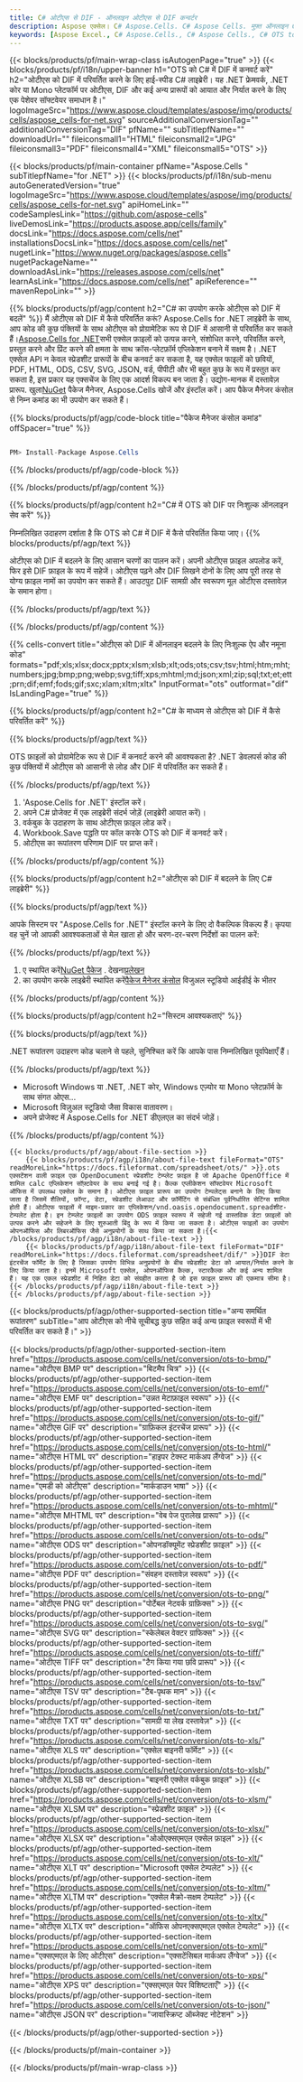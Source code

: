 ```yaml
---
title: C# ओटीएस से DIF - ऑनलाइन ओटीएस से DIF कन्वर्टर
description: Aspose एक्सेल। C# Aspose.Cells. C# Aspose Cells. मुफ़्त ऑनलाइन C# ओटीएस को DIF सेवफॉर्मेट में कनवर्ट करें। C# ओटीएस से DIF प्रारूप। OTS को DIF C# पर सेव करें।
keywords: [Aspose Excel., C# Aspose.Cells., C# Aspose Cells., C# OTS to DIF saveformat., Free Online OTS to DIF C#., C# Convert OTS to DIF]
---
```

{{< blocks/products/pf/main-wrap-class isAutogenPage="true" >}}
{{< blocks/products/pf/i18n/upper-banner h1="OTS को C# में DIF में कनवर्ट करें" h2="ओटीएस को DIF में परिवर्तित करने के लिए हाई-स्पीड C# लाइब्रेरी। यह .NET फ्रेमवर्क, .NET कोर या Mono प्लेटफॉर्म पर ओटीएस, DIF और कई अन्य प्रारूपों को आयात और निर्यात करने के लिए एक पेशेवर सॉफ्टवेयर समाधान है।" logoImageSrc="https://www.aspose.cloud/templates/aspose/img/products/cells/aspose_cells-for-net.svg" sourceAdditionalConversionTag="" additionalConversionTag="DIF" pfName="" subTitlepfName="" downloadUrl="" fileiconsmall1="HTML" fileiconsmall2="JPG" fileiconsmall3="PDF" fileiconsmall4="XML" fileiconsmall5="OTS" >}}

{{< blocks/products/pf/main-container pfName="Aspose.Cells " subTitlepfName="for .NET" >}}
{{< blocks/products/pf/i18n/sub-menu autoGeneratedVersion="true" logoImageSrc="https://www.aspose.cloud/templates/aspose/img/products/cells/aspose_cells-for-net.svg" apiHomeLink="" codeSamplesLink="https://github.com/aspose-cells" liveDemosLink="https://products.aspose.app/cells/family" docsLink="https://docs.aspose.com/cells/net" installationsDocsLink="https://docs.aspose.com/cells/net" nugetLink="https://www.nuget.org/packages/aspose.cells" nugetPackageName="" downloadAsLink="https://releases.aspose.com/cells/net" learnAsLink="https://docs.aspose.com/cells/net" apiReference="" mavenRepoLink="" >}}

{{% blocks/products/pf/agp/content h2="C# का उपयोग करके ओटीएस को DIF में बदलें" %}}
 मैं ओटीएस को DIF में कैसे परिवर्तित करूं? Aspose.Cells for .NET लाइब्रेरी के साथ, आप कोड की कुछ पंक्तियों के साथ ओटीएस को प्रोग्रामेटिक रूप से DIF में आसानी से परिवर्तित कर सकते हैं।[Aspose.Cells for .NET](https://products.aspose.com/cells/net)सभी एक्सेल फ़ाइलों को उत्पन्न करने, संशोधित करने, परिवर्तित करने, प्रस्तुत करने और प्रिंट करने की क्षमता के साथ क्रॉस-प्लेटफ़ॉर्म एप्लिकेशन बनाने में सक्षम है। .NET एक्सेल API न केवल स्प्रेडशीट प्रारूपों के बीच कनवर्ट कर सकता है, यह एक्सेल फाइलों को छवियों, PDF, HTML, ODS, CSV, SVG, JSON, वर्ड, पीपीटी और भी बहुत कुछ के रूप में प्रस्तुत कर सकता है, इस प्रकार यह एक्सचेंज के लिए एक आदर्श विकल्प बन जाता है। उद्योग-मानक में दस्तावेज़ प्रारूप. खुला[NuGet](https://www.nuget.org/packages/aspose.cells) पैकेज मैनेजर, Aspose.Cells खोजें और इंस्टॉल करें। आप पैकेज मैनेजर कंसोल से निम्न कमांड का भी उपयोग कर सकते हैं।

{{% blocks/products/pf/agp/code-block title="पैकेज मैनेजर कंसोल कमांड" offSpacer="true" %}}

```cs

PM> Install-Package Aspose.Cells

```

{{% /blocks/products/pf/agp/code-block %}}

{{% /blocks/products/pf/agp/content %}}

{{% blocks/products/pf/agp/content h2="C# में OTS को DIF पर निःशुल्क ऑनलाइन सेव करें" %}}

निम्नलिखित उदाहरण दर्शाता है कि OTS को C# में DIF में कैसे परिवर्तित किया जाए।
{{% blocks/products/pf/agp/text %}}

ओटीएस को DIF में बदलने के लिए आसान चरणों का पालन करें। अपनी ओटीएस फ़ाइल अपलोड करें, फिर इसे DIF फ़ाइल के रूप में सहेजें। ओटीएस पढ़ने और DIF लिखने दोनों के लिए आप पूरी तरह से योग्य फ़ाइल नामों का उपयोग कर सकते हैं। आउटपुट DIF सामग्री और स्वरूपण मूल ओटीएस दस्तावेज़ के समान होगा।

{{% /blocks/products/pf/agp/text %}}

{{% /blocks/products/pf/agp/content %}}

{{% cells-convert title="ओटीएस को DIF में ऑनलाइन बदलने के लिए निःशुल्क ऐप और नमूना कोड" formats="pdf;xls;xlsx;docx;pptx;xlsm;xlsb;xlt;ods;ots;csv;tsv;html;htm;mht;numbers;jpg;bmp;png;webp;svg;tiff;xps;mhtml;md;json;xml;zip;sql;txt;et;ett;prn;dif;emf;fods;gif;sxc;xlam;xltm;xltx" InputFormat="ots" outformat="dif" IsLandingPage="true" %}}

{{% blocks/products/pf/agp/content h2="C# के माध्यम से ओटीएस को DIF में कैसे परिवर्तित करें" %}}

{{% blocks/products/pf/agp/text %}}

OTS फ़ाइलों को प्रोग्रामेटिक रूप से DIF में कनवर्ट करने की आवश्यकता है? .NET डेवलपर्स कोड की कुछ पंक्तियों में ओटीएस को आसानी से लोड और DIF में परिवर्तित कर सकते हैं।

{{% /blocks/products/pf/agp/text %}}

1.  'Aspose.Cells for .NET' इंस्टॉल करें।
1.  अपने C# प्रोजेक्ट में एक लाइब्रेरी संदर्भ जोड़ें (लाइब्रेरी आयात करें)।
1.  वर्कबुक के उदाहरण के साथ ओटीएस फ़ाइल लोड करें।
1.  Workbook.Save पद्धति पर कॉल करके OTS को DIF में कनवर्ट करें।
1.  ओटीएस का रूपांतरण परिणाम DIF पर प्राप्त करें।

{{% /blocks/products/pf/agp/content %}}

{{% blocks/products/pf/agp/content h2="ओटीएस को DIF में बदलने के लिए C# लाइब्रेरी" %}}

{{% blocks/products/pf/agp/text %}}

आपके सिस्टम पर "Aspose.Cells for .NET" इंस्टॉल करने के लिए दो वैकल्पिक विकल्प हैं। कृपया वह चुनें जो आपकी आवश्यकताओं से मेल खाता हो और चरण-दर-चरण निर्देशों का पालन करें:

{{% /blocks/products/pf/agp/text %}}

1.  ए स्थापित करें[NuGet पैकेज](https://www.nuget.org/packages/Aspose.Cells/) . देखना[प्रलेखन](https://docs.aspose.com/cells/net/installation/#install-asposecells-for-net-through-nuget)
1.  का उपयोग करके लाइब्रेरी स्थापित करें[पैकेज मैनेजर कंसोल](https://docs.aspose.com/cells/net/installation/#install-asposecells-using-the-package-manager-console) विजुअल स्टूडियो आईडीई के भीतर

{{% /blocks/products/pf/agp/content %}}

{{% blocks/products/pf/agp/content h2="सिस्टम आवश्यकताएं" %}}

{{% blocks/products/pf/agp/text %}}

 .NET रूपांतरण उदाहरण कोड चलाने से पहले, सुनिश्चित करें कि आपके पास निम्नलिखित पूर्वापेक्षाएँ हैं।

{{% /blocks/products/pf/agp/text %}}

-  Microsoft Windows या .NET, .NET कोर, Windows एज़्योर या Mono प्लेटफ़ॉर्म के साथ संगत ओएस...
-  Microsoft विज़ुअल स्टूडियो जैसा विकास वातावरण।
-  अपने प्रोजेक्ट में Aspose.Cells for .NET डीएलएल का संदर्भ जोड़ें।

{{% /blocks/products/pf/agp/content %}}

<!-- aboutfile Starts -->
    {{< blocks/products/pf/agp/about-file-section >}}
        {{< blocks/products/pf/agp/i18n/about-file-text fileFormat="OTS" readMoreLink="https://docs.fileformat.com/spreadsheet/ots/" >}}.ots एक्सटेंशन वाली फ़ाइल एक OpenDocument स्प्रेडशीट टेम्प्लेट फ़ाइल है जो Apache OpenOffice में शामिल calc एप्लिकेशन सॉफ़्टवेयर के साथ बनाई गई है। कैल्क एप्लीकेशन सॉफ्टवेयर Microsoft ऑफिस में उपलब्ध एक्सेल के समान है। ओटीएस फ़ाइल प्रारूप का उपयोग टेम्पलेट्स बनाने के लिए किया जाता है जिसमें शैलियों, फ़ॉन्ट, डेटा, स्प्रेडशीट लेआउट और फ़ॉर्मेटिंग से संबंधित पूर्वनिर्धारित सेटिंग्स शामिल होती हैं। ओटीएफ फाइलों में माइम-प्रकार का एप्लिकेशन/vnd.oasis.opendocument.spreadशीट-टेम्पलेट होता है। इन टेम्प्लेट फ़ाइलों का उपयोग ODS फ़ाइल स्वरूप में सहेजी गई वास्तविक डेटा फ़ाइलों को उत्पन्न करने और सहेजने के लिए शुरुआती बिंदु के रूप में किया जा सकता है। ओटीएस फाइलों का उपयोग ओपनऑफिस और लिबरऑफिस जैसे अनुप्रयोगों के साथ किया जा सकता है।{{< /blocks/products/pf/agp/i18n/about-file-text >}}
        {{< blocks/products/pf/agp/i18n/about-file-text fileFormat="DIF" readMoreLink="https://docs.fileformat.com/spreadsheet/dif/" >}}DIF डेटा इंटरचेंज फॉर्मेट के लिए है जिसका उपयोग विभिन्न अनुप्रयोगों के बीच स्प्रेडशीट डेटा को आयात/निर्यात करने के लिए किया जाता है। इनमें Microsoft एक्सेल, ओपनऑफिस कैल्क, स्टारकैल्क और कई अन्य शामिल हैं। यह एक एकल स्प्रेडशीट में निहित डेटा को संग्रहीत करता है जो इस फ़ाइल प्रारूप की एकमात्र सीमा है।{{< /blocks/products/pf/agp/i18n/about-file-text >}}
    {{< /blocks/products/pf/agp/about-file-section >}}
<!-- aboutfile Ends -->

{{< blocks/products/pf/agp/other-supported-section title="अन्य समर्थित रूपांतरण" subTitle="आप ओटीएस को नीचे सूचीबद्ध कुछ सहित कई अन्य फ़ाइल स्वरूपों में भी परिवर्तित कर सकते हैं।" >}}

{{< blocks/products/pf/agp/other-supported-section-item href="https://products.aspose.com/cells/net/conversion/ots-to-bmp/" name="ओटीएस BMP पर" description="बिटमैप चित्र" >}}
{{< blocks/products/pf/agp/other-supported-section-item href="https://products.aspose.com/cells/net/conversion/ots-to-emf/" name="ओटीएस EMF पर" description="उन्नत मेटाफ़ाइल स्वरूप" >}}
{{< blocks/products/pf/agp/other-supported-section-item href="https://products.aspose.com/cells/net/conversion/ots-to-gif/" name="ओटीएस GIF पर" description="ग्राफ़िकल इंटरचेंज प्रारूप" >}}
{{< blocks/products/pf/agp/other-supported-section-item href="https://products.aspose.com/cells/net/conversion/ots-to-html/" name="ओटीएस HTML पर" description="हाइपर टेक्स्ट मार्कअप लैंग्वेज" >}}
{{< blocks/products/pf/agp/other-supported-section-item href="https://products.aspose.com/cells/net/conversion/ots-to-md/" name="एमडी को ओटीएस" description="मार्कडाउन भाषा" >}}
{{< blocks/products/pf/agp/other-supported-section-item href="https://products.aspose.com/cells/net/conversion/ots-to-mhtml/" name="ओटीएस MHTML पर" description="वेब पेज पुरालेख प्रारूप" >}}
{{< blocks/products/pf/agp/other-supported-section-item href="https://products.aspose.com/cells/net/conversion/ots-to-ods/" name="ओटीएस ODS पर" description="ओपनडॉक्यूमेंट स्प्रेडशीट फ़ाइल" >}}
{{< blocks/products/pf/agp/other-supported-section-item href="https://products.aspose.com/cells/net/conversion/ots-to-pdf/" name="ओटीएस PDF पर" description="संवहन दस्तावेज़ स्वरूप" >}}
{{< blocks/products/pf/agp/other-supported-section-item href="https://products.aspose.com/cells/net/conversion/ots-to-png/" name="ओटीएस PNG पर" description="पोर्टेबल नेटवर्क ग्राफ़िक्स" >}}
{{< blocks/products/pf/agp/other-supported-section-item href="https://products.aspose.com/cells/net/conversion/ots-to-svg/" name="ओटीएस SVG पर" description="स्केलेबल वेक्टर ग्राफिक्स" >}}
{{< blocks/products/pf/agp/other-supported-section-item href="https://products.aspose.com/cells/net/conversion/ots-to-tiff/" name="ओटीएस TIFF पर" description="टैग किया गया छवि प्रारूप" >}}
{{< blocks/products/pf/agp/other-supported-section-item href="https://products.aspose.com/cells/net/conversion/ots-to-tsv/" name="ओटीएस TSV पर" description="टैब-पृथक मान" >}}
{{< blocks/products/pf/agp/other-supported-section-item href="https://products.aspose.com/cells/net/conversion/ots-to-txt/" name="ओटीएस TXT पर" description="सामग्री या लेख दस्तावेज़" >}}
{{< blocks/products/pf/agp/other-supported-section-item href="https://products.aspose.com/cells/net/conversion/ots-to-xls/" name="ओटीएस XLS पर" description="एक्सेल बाइनरी फॉर्मेट" >}}
{{< blocks/products/pf/agp/other-supported-section-item href="https://products.aspose.com/cells/net/conversion/ots-to-xlsb/" name="ओटीएस XLSB पर" description="बाइनरी एक्सेल वर्कबुक फ़ाइल" >}}
{{< blocks/products/pf/agp/other-supported-section-item href="https://products.aspose.com/cells/net/conversion/ots-to-xlsm/" name="ओटीएस XLSM पर" description="स्प्रेडशीट फ़ाइल" >}}
{{< blocks/products/pf/agp/other-supported-section-item href="https://products.aspose.com/cells/net/conversion/ots-to-xlsx/" name="ओटीएस XLSX पर" description="ओओएक्सएमएल एक्सेल फ़ाइल" >}}
{{< blocks/products/pf/agp/other-supported-section-item href="https://products.aspose.com/cells/net/conversion/ots-to-xlt/" name="ओटीएस XLT पर" description="Microsoft एक्सेल टेम्पलेट" >}}
{{< blocks/products/pf/agp/other-supported-section-item href="https://products.aspose.com/cells/net/conversion/ots-to-xltm/" name="ओटीएस XLTM पर" description="एक्सेल मैक्रो-सक्षम टेम्पलेट" >}}
{{< blocks/products/pf/agp/other-supported-section-item href="https://products.aspose.com/cells/net/conversion/ots-to-xltx/" name="ओटीएस XLTX पर" description="ऑफिस ओपनएक्सएमएल एक्सेल टेम्पलेट" >}}
{{< blocks/products/pf/agp/other-supported-section-item href="https://products.aspose.com/cells/net/conversion/ots-to-xml/" name="एक्सएमएल के लिए ओटीएस" description="एक्सटेंसिबल मार्कअप लैंग्वेज" >}}
{{< blocks/products/pf/agp/other-supported-section-item href="https://products.aspose.com/cells/net/conversion/ots-to-xps/" name="ओटीएस XPS पर" description="एक्सएमएल पेपर विशिष्टताएँ" >}}
{{< blocks/products/pf/agp/other-supported-section-item href="https://products.aspose.com/cells/net/conversion/ots-to-json/" name="ओटीएस JSON पर" description="जावास्क्रिप्ट ऑब्जेक्ट नोटेशन" >}}

{{< /blocks/products/pf/agp/other-supported-section >}}

{{< /blocks/products/pf/main-container >}}
    
{{< /blocks/products/pf/main-wrap-class >}}

